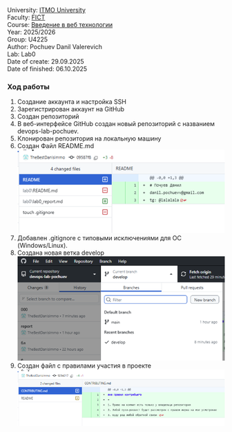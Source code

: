 University: [ITMO University](https://itmo.ru/ru/)  
Faculty: [FICT](https://fict.itmo.ru)  
Course: [Введение в веб технологии](https://itmo-ict-faculty.github.io/introduction-in-web-tech/)  
Year: 2025/2026  
Group: U4225  
Author: Pochuev Danil Valerevich  
Lab: Lab0  
Date of create: 29.09.2025  
Date of finished: 06.10.2025

### Ход работы  
1. Создание аккаунта и настройка SSH
2. Зарегистрирован аккаунт на GitHub  
3. Создан репозиторий
4. В веб-интерфейсе GitHub создан новый репозиторий с названием devops-lab-pochuev.
5. Клонирован репозитория на локальную машину 
6. Создан Файл README.md  
![alt text](image-4.png)
7. Добавлен .gitignore с типовыми исключениями для ОС (Windows/Linux).
8. Создана новая ветка develop  
![alt text](image-6.png)
9. Создан файл с правилами участия в проекте  
![alt text](image-5.png)

